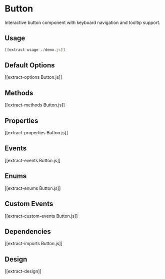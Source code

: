 # Button

Interactive button component with keyboard navigation and tooltip support.

## Usage

```js
[[extract-usage ./demo.js]]
```

## Default Options

[[extract-options Button.js]]

## Methods

[[extract-methods Button.js]]

## Properties

[[extract-properties Button.js]]

## Events

[[extract-events Button.js]]

## Enums

[[extract-enums Button.js]]

## Custom Events

[[extract-custom-events Button.js]]

## Dependencies

[[extract-imports Button.js]]

## Design

[[extract-design]]
